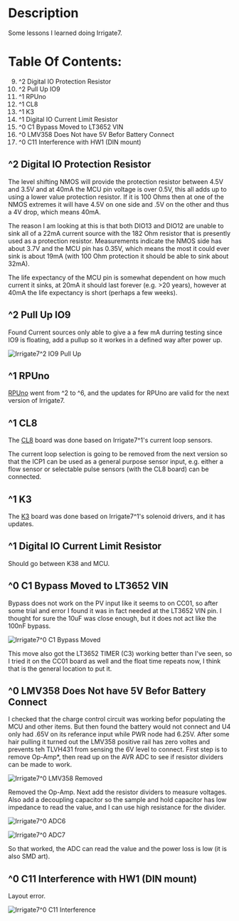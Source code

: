 # Description

Some lessons I learned doing Irrigate7.

# Table Of Contents:

9. ^2 Digital IO Protection Resistor
8. ^2 Pull Up IO9
7. ^1 RPUno
6. ^1 CL8
5. ^1 K3
4. ^1 Digital IO Current Limit Resistor
3. ^0 C1 Bypass Moved to LT3652 VIN
2. ^0 LMV358 Does Not have 5V Befor Battery Connect
1. ^0 C11 Interference with HW1 (DIN mount)


## ^2 Digital IO Protection Resistor

The level shifting NMOS will provide the protection resistor between 4.5V and 3.5V and at 40mA the MCU pin voltage is over 0.5V, this all adds up to using a lower value protection resistor. If it is 100 Ohms then at one of the NMOS extremes it will have 4.5V on one side and .5V on the other and thus a 4V drop, which means 40mA.

The reason I am looking at this is that both DIO13 and DIO12 are unable to sink all of a 22mA current source with the 182 Ohm resistor that is presently used as a protection resistor. Measurements indicate the NMOS side has about 3.7V and the MCU pin has 0.35V, which means the most it could ever sink is about 19mA (with 100 Ohm protection it should be able to sink about 32mA).

The life expectancy of the MCU pin is somewhat dependent on how much current it sinks, at 20mA it should last forever (e.g. >20 years), however at 40mA the life expectancy is short (perhaps a few weeks). 


## ^2 Pull Up IO9

Found Current sources only able to give a a few mA durring testing since IO9 is floating, add a pullup so it workes in a defined way after power up.

![Irrigate7^2 IO9 Pull Up](./14320^2,PullUpIO9.png "Irrigate7^2 IO9 Pull Up")


## ^1 RPUno

[RPUno] went from ^2 to ^6, and the updates for RPUno are valid for the next version of Irrigate7.

[RPUno]: https://github.com/epccs/RPUno


## ^1 CL8 

The [CL8] board was done based on Irrigate7^1's current loop sensors.

[CL8]: https://github.com/epccs/Driver/tree/master/CL8

The current loop selection is going to be removed from the next version so that the ICP1 can be used as a general purpose sensor input, e.g. either a flow sensor or selectable pulse sensors (with the CL8 board) can be connected.


## ^1 K3 

The [K3] board was done based on Irrigate7^1's solenoid drivers, and it has updates.

[K3]: https://github.com/epccs/Driver/tree/master/K3


## ^1 Digital IO Current Limit Resistor 

Should go between K38 and MCU.


## ^0 C1 Bypass Moved to LT3652 VIN

Bypass does not work on the PV input like it seems to on CC01, so after some trial and error I found it was in fact needed at the LT3652 VIN pin. I thought for sure the 10uF was close enough, but it does not act like the 100nF bypass.

![Irrigate7^0 C1 Bypass Moved](./14320^0A,C1bypassMoved.jpg "Irrigate7^0 C1 Bypass Moved")

This move also got the LT3652 TIMER (C3) working better than I've seen, so I tried it on the CC01 board as well and the float time repeats now,  I think that is the general location to put it.


## ^0 LMV358 Does Not have 5V Befor Battery Connect


I checked that the charge control circuit was working befor populating the MCU and other items. But then found the battery would not connect and U4 only had .65V on its referance input while PWR node had 6.25V. After some hair pulling it turned out the LMV358 positive rail has zero voltes and prevents teh TLVH431 from sensing the 6V level to connect. First step is to remove Op-Amp*, then read up on the AVR ADC to see if resistor dividers can be made to work.

![Irrigate7^0 LMV358 Removed](./14320^0A,U7rm&jump.jpg "Irrigate7^0 LMV358 Removed")

Removed the Op-Amp. Next add the resistor dividers to measure voltages. Also add a decoupling capacitor so the sample and hold capacitor has low impedance to read the value, and I can use high resistance for the divider.

![Irrigate7^0 ADC6](./14320^0A,ADC6dividerFromPV.jpg "Irrigate7^0 ADC6")

![Irrigate7^0 ADC7](./14320^0A,ADC7dividerFromPWR.jpg "Irrigate7^0 ADC7")

So that worked, the ADC can read the value and the power loss is low (it is also SMD art).


## ^0 C11 Interference with HW1 (DIN mount)

Layout error. 

![Irrigate7^0 C11 Interference](./14320^0A,C11Interference.png "Irrigate7^0 C11 Interference")



